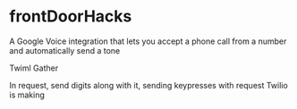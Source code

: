 # frontDoorHacks
A Google Voice integration that lets you accept a phone call from a number and automatically send a tone

Twiml Gather

In request, send digits along with it, sending keypresses with request Twilio is making
